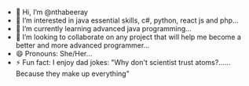 - 👋 Hi, I’m @nthabeeray
- 👀 I’m interested in java essential skills, c#, python, react js and php...
- 🌱 I’m currently learning advanced java programming...
- 💞️ I’m looking to collaborate on any project that will help me become a better and more advanced programmer...
- 😄 Pronouns: She/Her...
- ⚡ Fun fact: I enjoy dad jokes: "Why don't scientist trust atoms?...... Because they make up everything"

<!---
nthabeeray/nthabeeray is a ✨ special ✨ repository because its `README.md` (this file) appears on your GitHub profile.
You can click the Preview link to take a look at your changes.
--->
